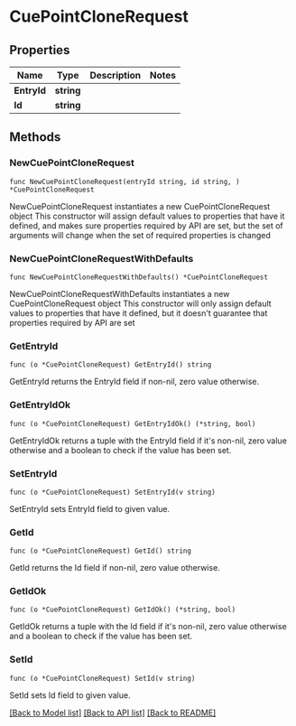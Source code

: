 # CuePointCloneRequest

## Properties

Name | Type | Description | Notes
------------ | ------------- | ------------- | -------------
**EntryId** | **string** |  | 
**Id** | **string** |  | 

## Methods

### NewCuePointCloneRequest

`func NewCuePointCloneRequest(entryId string, id string, ) *CuePointCloneRequest`

NewCuePointCloneRequest instantiates a new CuePointCloneRequest object
This constructor will assign default values to properties that have it defined,
and makes sure properties required by API are set, but the set of arguments
will change when the set of required properties is changed

### NewCuePointCloneRequestWithDefaults

`func NewCuePointCloneRequestWithDefaults() *CuePointCloneRequest`

NewCuePointCloneRequestWithDefaults instantiates a new CuePointCloneRequest object
This constructor will only assign default values to properties that have it defined,
but it doesn't guarantee that properties required by API are set

### GetEntryId

`func (o *CuePointCloneRequest) GetEntryId() string`

GetEntryId returns the EntryId field if non-nil, zero value otherwise.

### GetEntryIdOk

`func (o *CuePointCloneRequest) GetEntryIdOk() (*string, bool)`

GetEntryIdOk returns a tuple with the EntryId field if it's non-nil, zero value otherwise
and a boolean to check if the value has been set.

### SetEntryId

`func (o *CuePointCloneRequest) SetEntryId(v string)`

SetEntryId sets EntryId field to given value.


### GetId

`func (o *CuePointCloneRequest) GetId() string`

GetId returns the Id field if non-nil, zero value otherwise.

### GetIdOk

`func (o *CuePointCloneRequest) GetIdOk() (*string, bool)`

GetIdOk returns a tuple with the Id field if it's non-nil, zero value otherwise
and a boolean to check if the value has been set.

### SetId

`func (o *CuePointCloneRequest) SetId(v string)`

SetId sets Id field to given value.



[[Back to Model list]](../README.md#documentation-for-models) [[Back to API list]](../README.md#documentation-for-api-endpoints) [[Back to README]](../README.md)


